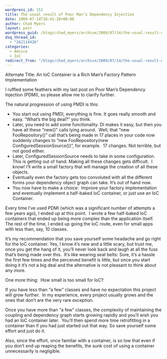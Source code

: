 ```yaml
---
wordpress_id: 151
title: The usual result of Poor Man’s Dependency Injection
date: 2009-07-14T18:41:28+00:00
author: Chad Myers
layout: post
wordpress_guid: /blogs/chad_myers/archive/2009/07/14/the-usual-result-of-poor-man-s-dependency-injection.aspx
dsq_thread_id:
  - "262114426"
categories:
  - Advice
  - IoC
redirect_from: "/blogs/chad_myers/archive/2009/07/14/the-usual-result-of-poor-man-s-dependency-injection.aspx/"
---
```

Alternate Title: An IoC Container is a Rich Man’s Factory Pattern Implementation

I ruffled some feathers with my last post on Poor Man’s Dependency Injection (PDMI), so please allow me to clarify further.

The natural progression of using PMDI is this:

  * You start out using PMDI, everything is fine. It goes really smooth and easy. “What’s the big deal?” you think.
  * Later, you need to add some functionality. DI makes it easy, but then you have all these “new()” calls lying around.&#160; Well, that “new FooRepository()” call that’s being made in 17 places in your code now suddenly changes to “new FooRepository(new ConfiguredSessionSource())”, for example.&#160; 17 changes. Not terrible, but not good either.
  * Later, ConfiguredSessionSource needs to take in some configuration. This is getting out of hand. Making all these changes gets difficult.&#160; I know! I’ll write a small factory that will manage the creation of all these objects.
  * Eventually even the factory gets too convoluted with all the different forms your dependency object graph can take. It’s out of hand now.
  * You now have to make a choice:&#160; Improve your factory implementation and eventually implement a half-baked IoC container, or just use an IoC Container.

Every time I’ve used PDMI (which was a significant number of attempts a few years ago), I ended up at this point.&#160; I wrote a few half-baked IoC containers that ended up being more complex than the application itself.&#160; The rest of the time, I ended up going the IoC route, even for small apps with less than, say, 10 classes.

It’s my recommendation that you save yourself some headache and go right for the IoC container. Yes, I know it’s new and a little scary, but trust me, once you get the hang of it, you’ll never look back and laugh at all the fuss that’s being made over this.&#160; It’s like wearing seat belts: Sure, it’s a hassle the first few times and the perceived benefit is little, but once you start doing it it’s not a big deal and the alternative is not pleasant to think about any more.

One more thing:&#160; How small is too small for IoC?

If you have less than “a few” classes and have no expectation this project will grow further.&#160; In my experience, every project usually grows and the ones that don’t are the very rare exception.

Once you have more than “a few” classes, the complexity of maintaining the coupling and dependency graph starts growing rapidly and you’ll wish you had an IoC container later.&#160; You’ll then spend more time retrofitting in a container than if you had just started out that way. So save yourself some effort and just do it.

Also, since the effort, once familiar with a container, is so low that even if you don’t end up reaping the benefits, the sunk cost of using a container unnecessarily is negligible.
